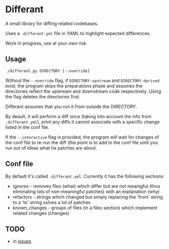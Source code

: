 # Differant

A small library for diffing related codebases.

Uses a `.differant.yml` file in YAML to highlight expected differences.

Work in progress, use at your own risk.

## Usage

```
./differant.py DIRECTORY [--override]
```

Without the `--override` flag, if `DIRECTORY-upstream` and `DIRECTORY-derived` exist, the program skips the preparations phase and assumes the directories reflect the upstream and downstream code respectively. Using the flag deletes the directories first.

Differant assumes that you run it from outside the DIRECTORY.

By deault, it will perform a diff once (taking into account the info from `.differant.yml`), print any diffs it cannot associate with a specific change listed in the conf file.

If the `--interactive` flag is provided, the program will wait for changes of the conf file to re-run the diff (the point is to add to the conf file until you run out of ideas what he patches are about.

## Conf file

By default it's called `.differant.yml`. Currently it has the following sections:

* ignores - removes files (what) which differ but are not meanigful (thus eliminating lots of non-meaningful patches) with an explanation (why)
* refactors - strings which changed but simply replacing the 'from' string to a 'to' string solves a lot of patches
* known_changes - groups of files (in a files section) which implement related changes (changes)

## TODO

* in [issues](https://github.com/antmicro/differant/issues)
